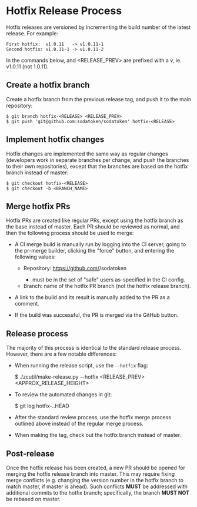 Hotfix Release Process
======================

Hotfix releases are versioned by incrementing the build number of the latest
release. For example:

    First hotfix:  v1.0.11   -> v1.0.11-1
    Second hotfix: v1.0.11-1 -> v1.0.11-2

In the commands below, <RELEASE> and <RELEASE_PREV> are prefixed with a v, ie.
v1.0.11 (not 1.0.11).

## Create a hotfix branch

Create a hotfix branch from the previous release tag, and push it to the main
repository:

    $ git branch hotfix-<RELEASE> <RELEASE_PREV>
    $ git push 'git@github.com:sodatoken/sodatoken' hotfix-<RELEASE>

## Implement hotfix changes

Hotfix changes are implemented the same way as regular changes (developers work
in separate branches per change, and push the branches to their own repositories),
except that the branches are based on the hotfix branch instead of master:

    $ git checkout hotfix-<RELEASE>
    $ git checkout -b <BRANCH_NAME>

## Merge hotfix PRs

Hotfix PRs are created like regular PRs, except using the hotfix branch as the
base instead of master. Each PR should be reviewed as normal, and then the
following process should be used to merge:

- A CI merge build is manually run by logging into the CI server, going to the
  pr-merge builder, clicking the "force" button, and entering the following
  values:

  - Repository: https://github.com/<DevUser>/sodatoken
    - <DevUser> must be in the set of "safe" users as-specified in the CI
      config.
  - Branch: name of the hotfix PR branch (not the hotfix release branch).

- A link to the build and its result is manually added to the PR as a comment.

- If the build was successful, the PR is merged via the GitHub button.

## Release process

The majority of this process is identical to the standard release process.
However, there are a few notable differences:

- When running the release script, use the `--hotfix` flag:

    $ ./zcutil/make-release.py --hotfix <RELEASE> <RELEASE_PREV> <APPROX_RELEASE_HEIGHT>

- To review the automated changes in git:

    $ git log hotfix-<RELEASE>..HEAD

- After the standard review process, use the hotfix merge process outlined above
  instead of the regular merge process.

- When making the tag, check out the hotfix branch instead of master.

## Post-release

Once the hotfix release has been created, a new PR should be opened for merging
the hotfix release branch into master. This may require fixing merge conflicts
(e.g. changing the version number in the hotfix branch to match master, if
master is ahead). Such conflicts **MUST** be addressed with additional commits
to the hotfix branch; specifically, the branch **MUST NOT** be rebased on
master.
